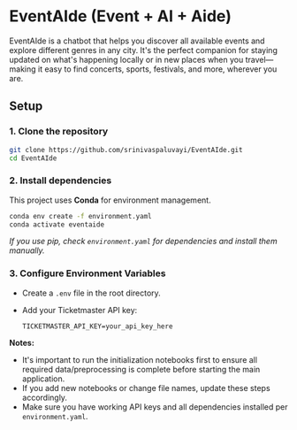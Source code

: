 # EventAIde (Event + AI + Aide)

EventAIde is a chatbot that helps you discover all available events and explore different genres in any city. It's the perfect companion for staying updated on what's happening locally or in new places when you travel—making it easy to find concerts, sports, festivals, and more, wherever you are.

## Setup

### 1. Clone the repository

```bash
git clone https://github.com/srinivaspaluvayi/EventAIde.git
cd EventAIde
```

### 2. Install dependencies

This project uses **Conda** for environment management.

```bash
conda env create -f environment.yaml
conda activate eventaide
```

*If you use pip, check `environment.yaml` for dependencies and install them manually.*

### 3. Configure Environment Variables

- Create a `.env` file in the root directory.
- Add your Ticketmaster API key:

  ```
  TICKETMASTER_API_KEY=your_api_key_here
  ```

**Notes:**
- It's important to run the initialization notebooks first to ensure all required data/preprocessing is complete before starting the main application.
- If you add new notebooks or change file names, update these steps accordingly.
- Make sure you have working API keys and all dependencies installed per `environment.yaml`.
